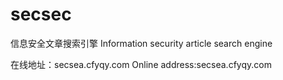 # secsec
信息安全文章搜索引擎
Information security article search engine  

在线地址：secsea.cfyqy.com
Online address:secsea.cfyqy.com
